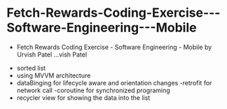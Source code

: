 # Fetch-Rewards-Coding-Exercise---Software-Engineering---Mobile
* Fetch Rewards Coding Exercise - Software Engineering - Mobile by Urvish Patel
…vish Patel

- sorted list
- using MVVM architecture
- dataBinging for lifecycle aware and orientation changes
-retrofit for network call
-coroutine for synchronized programing
- recycler view for showing the data into the list
